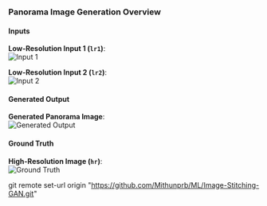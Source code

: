### Panorama Image Generation Overview

#### Inputs

**Low-Resolution Input 1 (`lr1`)**:  
![Input 1](lr1/014.jpg "Low-Resolution Input 1")

**Low-Resolution Input 2 (`lr2`)**:  
![Input 2](lr2/014.jpg "Low-Resolution Input 2")

#### Generated Output

**Generated Panorama Image**:  
![Generated Output](test_generated_image_14.png "Generated Output")

#### Ground Truth

**High-Resolution Image (`hr`)**:  
![Ground Truth](hr/014.jpg "Ground Truth")

git remote set-url origin "https://github.com/Mithunprb/ML/Image-Stitching-GAN.git"
